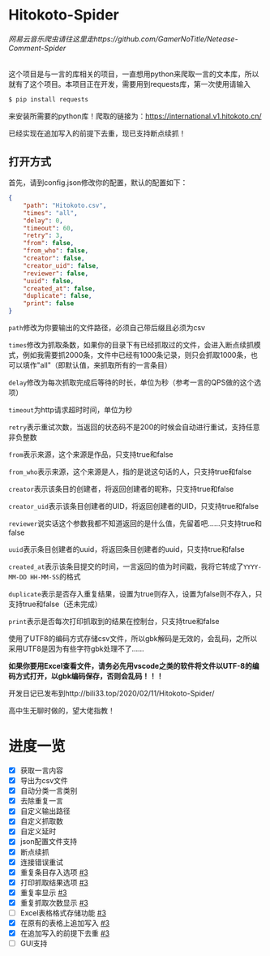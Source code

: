 # Hitokoto-Spider
###### 网易云音乐爬虫请往这里走https://github.com/GamerNoTitle/Netease-Comment-Spider

这个项目是与一言的库相关的项目，一直想用python来爬取一言的文本库，所以就有了这个项目。本项目正在开发，需要用到requests库，第一次使用请输入

```bash
$ pip install requests
```
来安装所需要的python库！爬取的链接为：https://international.v1.hitokoto.cn/

已经实现在追加写入的前提下去重，现已支持断点续抓！

## 打开方式

首先，请到config.json修改你的配置，默认的配置如下：

```json
{
    "path": "Hitokoto.csv",
    "times": "all",
    "delay": 0,
    "timeout": 60,
    "retry": 3,
    "from": false,
    "from_who": false,
    "creator": false,
    "creator_uid": false,
    "reviewer": false,
    "uuid": false,
    "created_at": false,
    "duplicate": false,
    "print": false
}
```

``path``修改为你要输出的文件路径，必须自己带后缀且必须为csv

``times``修改为抓取条数，如果你的目录下有已经抓取过的文件，会进入断点续抓模式，例如我需要抓2000条，文件中已经有1000条记录，则只会抓取1000条，也可以填作"all"（即默认值，来抓取所有的一言条目）

``delay``修改为每次抓取完成后等待的时长，单位为秒（参考一言的QPS做的这个选项）

``timeout``为http请求超时时间，单位为秒

``retry``表示重试次数，当返回的状态码不是200的时候会自动进行重试，支持任意非负整数

``from``表示来源，这个来源是作品，只支持true和false

``from_who``表示来源，这个来源是人，指的是说这句话的人，只支持true和false

``creator``表示该条目的创建者，将返回创建者的昵称，只支持true和false

``creator_uid``表示该条目创建者的UID，将返回创建者的UID，只支持true和false

``reviewer``说实话这个参数我都不知道返回的是什么值，先留着吧……只支持true和false

``uuid``表示条目创建者的uuid，将返回条目创建者的uuid，只支持true和false

``created_at``表示该条目提交的时间，一言返回的值为时间戳，我将它转成了``YYYY-MM-DD HH-MM-SS``的格式

``duplicate``表示是否存入重复结果，设置为true则存入，设置为false则不存入，只支持true和false（还未完成）

``print``表示是否每次打印抓取到的结果在控制台，只支持true和false

使用了UTF8的编码方式存储csv文件，所以gbk解码是无效的，会乱码，之所以采用UTF8是因为有些字符gbk处理不了……

**如果你要用Excel查看文件，请务必先用vscode之类的软件将文件以UTF-8的编码方式打开，以gbk编码保存，否则会乱码！！！**

开发日记已发布到http://bili33.top/2020/02/11/Hitokoto-Spider/

高中生无聊时做的，望大佬指教！

# 进度一览
- [x] 获取一言内容
- [x] 导出为csv文件
- [x] 自动分类一言类别
- [x] 去除重复一言
- [x] 自定义输出路径
- [x] 自定义抓取数
- [x] 自定义延时
- [x] json配置文件支持
- [x] 断点续抓
- [x] 连接错误重试
- [x] 重复条目存入选项  [#3](https://github.com/GamerNoTitle/Hitokoto-Spider/issues/3)
- [x] 打印抓取结果选项  [#3](https://github.com/GamerNoTitle/Hitokoto-Spider/issues/3)
- [x] 重复率显示        [#3](https://github.com/GamerNoTitle/Hitokoto-Spider/issues/3)
- [x] 重复抓取次数显示  [#3](https://github.com/GamerNoTitle/Hitokoto-Spider/issues/3)
- [ ] Excel表格格式存储功能     [#3](https://github.com/GamerNoTitle/Hitokoto-Spider/issues/3)
- [x] 在原有的表格上追加写入    [#3](https://github.com/GamerNoTitle/Hitokoto-Spider/issues/3)
- [x] 在追加写入的前提下去重    [#3](https://github.com/GamerNoTitle/Hitokoto-Spider/issues/3)
- [ ] GUI支持   